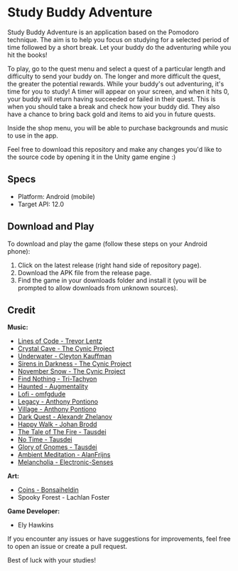 # Study Buddy Adventure

Study Buddy Adventure is an application based on the Pomodoro technique. The aim is to help you focus on studying for a selected period of time followed by a short break. Let your buddy do the adventuring while you hit the books!

To play, go to the quest menu and select a quest of a particular length and difficulty to send your buddy on. The longer and more difficult the quest, the greater the potential rewards. While your buddy's out adventuring, it's time for you to study! A timer will appear on your screen, and when it hits 0, your buddy will return having succeeded or failed in their quest. This is when you should take a break and check how your buddy did. They also have a chance to bring back gold and items to aid you in future quests.

Inside the shop menu, you will be able to purchase backgrounds and music to use in the app.

Feel free to download this repository and make any changes you'd like to the source code by opening it in the Unity game engine :)

## Specs

- Platform: Android (mobile)  
- Target API: 12.0

## Download and Play

To download and play the game (follow these steps on your Android phone):

1. Click on the latest release (right hand side of repository page).
3. Download the APK file from the release page.
4. Find the game in your downloads folder and install it (you will be prompted to allow downloads from unknown sources).

## Credit

**Music:**
- [Lines of Code - Trevor Lentz](https://opengameart.org/users/trevor-lentz)
- [Crystal Cave - The Cynic Project](https://cynicmusic.com/)
- [Underwater - Cleyton Kauffman](https://soundcloud.com/cleytonkauffman)
- [Sirens in Darkness - The Cynic Project](https://cynicmusic.com/)
- [November Snow - The Cynic Project](https://cynicmusic.com/)
- [Find Nothing - Tri-Tachyon](https://soundcloud.com/tri-tachyon/albums)
- [Haunted - Augmentality](https://opengameart.org/users/haeldb)
- [Lofi - omfgdude](https://opengameart.org/users/omfgdude)
- [Legacy - Anthony Pontiono](https://www.instagram.com/anth_98/?hl=en)
- [Village - Anthony Pontiono](https://www.instagram.com/anth_98/?hl=en)
- [Dark Quest - Alexandr Zhelanov](https://soundcloud.com/alexandr-zhelanov)
- [Happy Walk - Johan Brodd](https://opengameart.org/users/jobromedia)
- [The Tale of The Fire - Tausdei](https://opengameart.org/users/tausdei)
- [No Time - Tausdei](https://opengameart.org/users/tausdei)
- [Glory of Gnomes - Tausdei](https://opengameart.org/users/tausdei)
- [Ambient Meditation - AlanFrijns](https://pixabay.com/users/alanfrijns-16705522/)
- [Melancholia - Electronic-Senses](https://pixabay.com/users/electronic-senses-18259555/)

**Art:**
- [Coins - Bonsaiheldin](https://opengameart.org/users/bonsaiheldin)
- Spooky Forest - Lachlan Foster

**Game Developer:**
- Ely Hawkins

If you encounter any issues or have suggestions for improvements, feel free to open an issue or create a pull request.

Best of luck with your studies!

